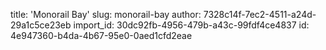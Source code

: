 title: 'Monorail Bay'
slug: monorail-bay
author: 7328c14f-7ec2-4511-a24d-29a1c5ce23eb
import_id: 30dc92fb-4956-479b-a43c-99fdf4ce4837
id: 4e947360-b4da-4b67-95e0-0aed1cfd2eae
